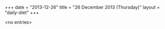 +++
date = "2013-12-26"
title = "26 December 2013 (Thursday)"
layout = "daily-diet"
+++


\<no entries\>
